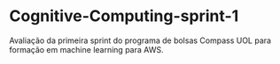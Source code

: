 # Cognitive-Computing-sprint-1
Avaliação da primeira sprint do programa de bolsas Compass UOL para formação em machine learning para AWS.

